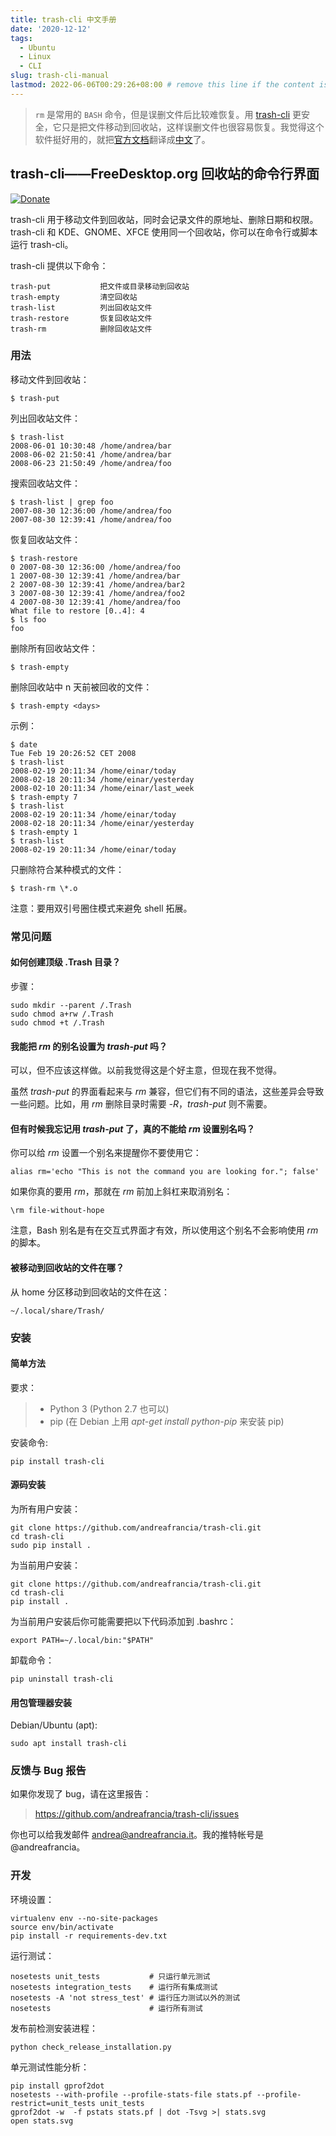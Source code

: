 ```yaml
---
title: trash-cli 中文手册
date: '2020-12-12'
tags:
  - Ubuntu
  - Linux
  - CLI
slug: trash-cli-manual
lastmod: 2022-06-06T00:29:26+08:00 # remove this line if the content is actually changed
---
```


> `rm` 是常用的 `BASH` 命令，但是误删文件后比较难恢复。用 [trash-cli](https://github.com/andreafrancia/trash-cli) 更安全，它只是把文件移动到回收站，这样误删文件也很容易恢复。我觉得这个软件挺好用的，就把[官方文档](https://github.com/andreafrancia/trash-cli/blob/master/README.rst)翻译成[中文](https://github.com/andreafrancia/trash-cli/blob/master/README_zh-CN.rst)了。

<!--
# trash-cli - Command Line Interface to FreeDesktop.org Trash.
-->

## trash-cli——FreeDesktop.org 回收站的命令行界面

[![Donate](https://www.paypalobjects.com/en_GB/i/btn/btn_donate_SM.gif)](https://www.paypal.com/cgi-bin/webscr?cmd=_s-xclick&hosted_button_id=93L6PYT4WBN5A)

<!--
trash-cli trashes files recording the original path, deletion date, and permissions. It uses the same trashcan used by KDE, GNOME, and XFCE, but you can invoke it from the command line (and scripts).
-->

trash-cli 用于移动文件到回收站，同时会记录文件的原地址、删除日期和权限。trash-cli 和 KDE、GNOME、XFCE 使用同一个回收站，你可以在命令行或脚本运行 trash-cli。

<!--
It provides these commands:

    trash-put           trash files and directories.
    trash-empty         empty the trashcan(s).
    trash-list          list trashed files.
    trash-restore       restore a trashed file.
    trash-rm            remove individual files from the trashcan.
-->

trash-cli 提供以下命令：

    trash-put           把文件或目录移动到回收站
    trash-empty         清空回收站
    trash-list          列出回收站文件
    trash-restore       恢复回收站文件
    trash-rm            删除回收站文件

<!--
## Usage
-->

### 用法

<!--
Trash a file:

    $ trash-put
-->

移动文件到回收站：

    $ trash-put

<!--
List trashed files:

    $ trash-list
    2008-06-01 10:30:48 /home/andrea/bar
    2008-06-02 21:50:41 /home/andrea/bar
    2008-06-23 21:50:49 /home/andrea/foo
-->

列出回收站文件：

    $ trash-list
    2008-06-01 10:30:48 /home/andrea/bar
    2008-06-02 21:50:41 /home/andrea/bar
    2008-06-23 21:50:49 /home/andrea/foo

<!--
Search for a file in the trashcan:

    $ trash-list | grep foo
    2007-08-30 12:36:00 /home/andrea/foo
    2007-08-30 12:39:41 /home/andrea/foo
-->

搜索回收站文件：

    $ trash-list | grep foo
    2007-08-30 12:36:00 /home/andrea/foo
    2007-08-30 12:39:41 /home/andrea/foo

<!--
Restore a trashed file:

    $ trash-restore
    0 2007-08-30 12:36:00 /home/andrea/foo
    1 2007-08-30 12:39:41 /home/andrea/bar
    2 2007-08-30 12:39:41 /home/andrea/bar2
    3 2007-08-30 12:39:41 /home/andrea/foo2
    4 2007-08-30 12:39:41 /home/andrea/foo
    What file to restore [0..4]: 4
    $ ls foo
    foo
-->

恢复回收站文件：

    $ trash-restore
    0 2007-08-30 12:36:00 /home/andrea/foo
    1 2007-08-30 12:39:41 /home/andrea/bar
    2 2007-08-30 12:39:41 /home/andrea/bar2
    3 2007-08-30 12:39:41 /home/andrea/foo2
    4 2007-08-30 12:39:41 /home/andrea/foo
    What file to restore [0..4]: 4
    $ ls foo
    foo

<!--
Remove all files from the trashcan:

    $ trash-empty
-->

删除所有回收站文件：

    $ trash-empty

<!--
Remove only the files that have been deleted more than \<days\> ago:

    $ trash-empty <days>
-->

删除回收站中 n 天前被回收的文件：

    $ trash-empty <days>

<!--
Example:

    $ date
    Tue Feb 19 20:26:52 CET 2008
    $ trash-list
    2008-02-19 20:11:34 /home/einar/today
    2008-02-18 20:11:34 /home/einar/yesterday
    2008-02-10 20:11:34 /home/einar/last_week
    $ trash-empty 7
    $ trash-list
    2008-02-19 20:11:34 /home/einar/today
    2008-02-18 20:11:34 /home/einar/yesterday
    $ trash-empty 1
    $ trash-list
    2008-02-19 20:11:34 /home/einar/today
-->

示例：

    $ date
    Tue Feb 19 20:26:52 CET 2008
    $ trash-list
    2008-02-19 20:11:34 /home/einar/today
    2008-02-18 20:11:34 /home/einar/yesterday
    2008-02-10 20:11:34 /home/einar/last_week
    $ trash-empty 7
    $ trash-list
    2008-02-19 20:11:34 /home/einar/today
    2008-02-18 20:11:34 /home/einar/yesterday
    $ trash-empty 1
    $ trash-list
    2008-02-19 20:11:34 /home/einar/today

<!--
Remove only files matching a pattern:

    $ trash-rm \*.o

Note: you need to use quotes in order to protect the pattern from shell
expansion.
-->

只删除符合某种模式的文件：

    $ trash-rm \*.o

<!--
Note: you need to use quotes in order to protect the pattern from shell expansion.
-->

注意：要用双引号圈住模式来避免 shell 拓展。

<!--
## FAQ
-->

### 常见问题

<!--
### How to create a top level .Trash dir?

Steps :

    sudo mkdir --parent /.Trash
    sudo chmod a+rw /.Trash
    sudo chmod +t /.Trash
-->

#### 如何创建顶级 .Trash 目录？

步骤：

    sudo mkdir --parent /.Trash
    sudo chmod a+rw /.Trash
    sudo chmod +t /.Trash

<!--
### Can I alias *rm* to *trash-put*?
-->

#### 我能把 *rm* 的别名设置为 *trash-put* 吗？

<!--
You can but you shouldn't. In the early days I thought it was a good idea to do that but now I changed my mind.

Although the interface of *trash-put* seems to be compatible with *rm*, it has different semantics which will cause you problems. For example, while *rm* requires *-R* for deleting directories *trash-put* does not.
-->

可以，但不应该这样做。以前我觉得这是个好主意，但现在我不觉得。

虽然 *trash-put* 的界面看起来与 *rm* 兼容，但它们有不同的语法，这些差异会导致一些问题。比如，用 *rm* 删除目录时需要 *-R*，*trash-put* 则不需要。

<!--
### But sometimes I forget to use *trash-put*, really can't I?
-->

#### 但有时候我忘记用 *trash-put* 了，真的不能给 *rm* 设置别名吗？

<!--
You could alias *rm* to something that will
remind you to not use it:
-->

你可以给 *rm* 设置一个别名来提醒你不要使用它：

    alias rm='echo "This is not the command you are looking for."; false'

<!--
Then, if you really want to use *rm*, simply prepend a slash to bypass the alias:
-->

如果你真的要用 *rm*，那就在 *rm* 前加上斜杠来取消别名：

    \rm file-without-hope

<!--
Note that Bash aliases are used only in interactive shells, so using this alias should not interfere with scripts that expect to use *rm*.
-->

注意，Bash 别名是有在交互式界面才有效，所以使用这个别名不会影响使用 *rm* 的脚本。

<!--
### Where the trashed files go?
-->

#### 被移动到回收站的文件在哪？

<!--
File trashed from the home partition will be moved here:

    ~/.local/share/Trash/
-->

从 home 分区移动到回收站的文件在这：

    ~/.local/share/Trash/

<!--
## Installation
-->

### 安装

<!--
### The easy way
-->

#### 简单方法

<!--
Requirements:

> -   Python 3 (Python 2.7 may work)
> -   pip (use *apt-get install python-pip* on Debian)
-->

要求：

> - Python 3 (Python 2.7 也可以)
> - pip (在 Debian 上用 *apt-get install python-pip* 来安装 pip)

<!--
Installation command:

    pip install trash-cli
-->

安装命令:

    pip install trash-cli

<!--
### From sources
-->

#### 源码安装

<!--
System-wide installation:

    git clone https://github.com/andreafrancia/trash-cli.git
    cd trash-cli
    sudo pip install .
-->

为所有用户安装：

    git clone https://github.com/andreafrancia/trash-cli.git
    cd trash-cli
    sudo pip install .

<!--
User-only installation:

    git clone https://github.com/andreafrancia/trash-cli.git
    cd trash-cli
    pip install .
-->

为当前用户安装：

    git clone https://github.com/andreafrancia/trash-cli.git
    cd trash-cli
    pip install .

<!--
After the user installation you may want add this line to your .bashrc:

    export PATH=~/.local/bin:"$PATH"
-->

为当前用户安装后你可能需要把以下代码添加到 .bashrc：

    export PATH=~/.local/bin:"$PATH"

<!--
For uninstalling use:

    pip uninstall trash-cli
-->

卸载命令：

    pip uninstall trash-cli


#### 用包管理器安装

Debian/Ubuntu (apt):

    sudo apt install trash-cli

<!--
## Bugs and feedback
-->

### 反馈与 Bug 报告

<!--
If you discover a bug please report it here:

> <https://github.com/andreafrancia/trash-cli/issues>

You can also email me to <andrea@andreafrancia.it>. On Twitter I'm
@andreafrancia.
-->

如果你发现了 bug，请在这里报告：

> <https://github.com/andreafrancia/trash-cli/issues>

你也可以给我发邮件 <andrea@andreafrancia.it>。我的推特帐号是 @andreafrancia。

<!--
## Development
-->

### 开发

<!--
Environment setup:

    virtualenv env --no-site-packages
    source env/bin/activate
    pip install -r requirements-dev.txt
-->

环境设置：

    virtualenv env --no-site-packages
    source env/bin/activate
    pip install -r requirements-dev.txt

<!--
Running tests:

    nosetests unit_tests           # run only unit tests
    nosetests integration_tests    # run all integration tests
    nosetests -A 'not stress_test' # run all tests but stress tests
    nosetests                      # run all tests
-->

运行测试：

    nosetests unit_tests           # 只运行单元测试
    nosetests integration_tests    # 运行所有集成测试
    nosetests -A 'not stress_test' # 运行压力测试以外的测试
    nosetests                      # 运行所有测试

<!--
Check the installation process before release:

    python check_release_installation.py
-->

发布前检测安装进程：

    python check_release_installation.py

<!--
Profiling unit tests:

    pip install gprof2dot
    nosetests --with-profile --profile-stats-file stats.pf --profile-restrict=unit_tests unit_tests
    gprof2dot -w  -f pstats stats.pf | dot -Tsvg >| stats.svg
    open stats.svg
-->

单元测试性能分析：

    pip install gprof2dot
    nosetests --with-profile --profile-stats-file stats.pf --profile-restrict=unit_tests unit_tests
    gprof2dot -w  -f pstats stats.pf | dot -Tsvg >| stats.svg
    open stats.svg
